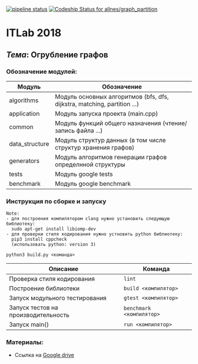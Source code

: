 [![pipeline status](https://gitlab.com/allnes/graph_partition/badges/master/pipeline.svg)](https://gitlab.com/allnes/graph_partition/commits/master)
[ ![Codeship Status for allnes/graph_partition](https://app.codeship.com/projects/b835dd10-d719-0136-841e-264e52b87e69/status?branch=master)](https://app.codeship.com/projects/317102)

# ITLab 2018
## <b><i>Тема</i></b>: Огрубление графов

### Обозначение модулей:

| **Модуль**     | **Обозначение**                                                          |
|----------------|--------------------------------------------------------------------------|
| algorithms     | Модуль основных алгоритмов (bfs, dfs, dijkstra, matching, partition ...) |
| application    | Модуль запуска проекта (main.cpp)                                        |
| common         | Модуль функций общего назначения (чтение/запись файла ...)               |
| data_structure | Модуль структур данных (в том числе структур хранения графов)            |
| generators     | Модуль алгоритмов генерации графов определнной структуры                 |
| tests          | Модуль google tests                                                      |
| benchmark      | Модуль google benchmark                                                  |

### Инструкция по сборке и запуску
```
Note:
- для построения компилятором clang нужно установить следующую библиотеку:
  sudo apt-get install libiomp-dev
- для проверки стиля кодирования нужно устновить python библиотеку:
  pip3 install cppcheck
  (использовать python: version 3)
```

`python3 build.py <команда>`


| Описание                            | Команда                  |
|-------------------------------------|--------------------------|
| Проверка стиля кодирования          | `lint`                   |
| Построение библиотеки               | `build <компилятор>`     |
| Запуск модульного тестирования      | `gtest <компилятор>`     |
| Запуск тестов на производительность | `benchmark <компилятор>` |
| Запуск main()                       | `run <компилятор>`       |

### Материалы:
* Ссылка на [Google drive](https://drive.google.com/drive/folders/1tVuATbCl1Kc5TMwlbntEZXAiG7QLDulV?usp=sharing)
